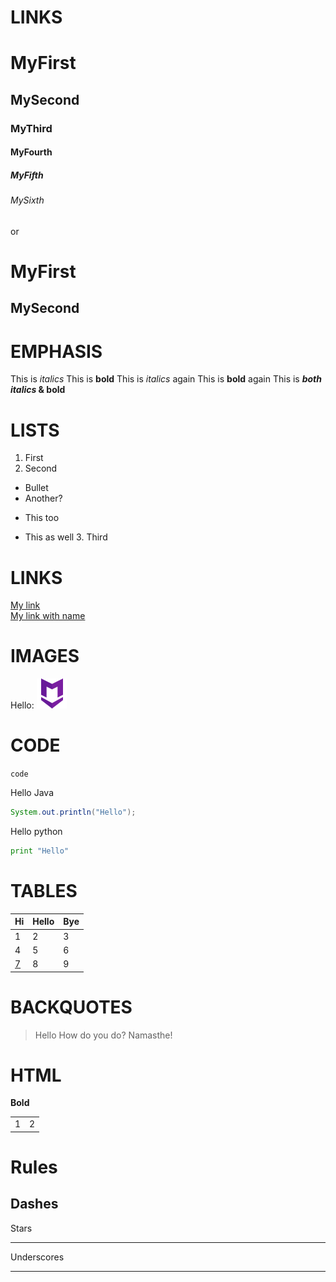 **LINKS**
===

# MyFirst
## MySecond
### MyThird
#### MyFourth
##### MyFifth
###### MySixth

or

MyFirst
===
MySecond
---


**EMPHASIS**
===

This is *italics*
This is **bold**
This is _italics_ again
This is __bold__ again
This is __*both* _italics_ & **bold**__


**LISTS**
===

1. First
2. Second
  * Bullet
* Another?
+ This too
- This as well
  3. Third


**LINKS**
===

[My link](www.google.com)   
[My link with name](www.google.com "MyName")   


**IMAGES**
===

Hello:
![alt image](https://github.com/adam-p/markdown-here/raw/master/src/common/images/icon48.png "Hello")   

**CODE**
===

`code`   

Hello Java
```Java
System.out.println("Hello");
```   

Hello python
```Python
print "Hello"
```

**TABLES**
===

| Hi | Hello | Bye |
|---|---|---|
|1|2|3|
|4|5|6|
|[7](www.google.com)|8|9|


**BACKQUOTES**
===

>Hello
How do you do?
>Namasthe!

**HTML**
===

<b>Bold</b>
<table>
<tr><td>1</td><td>2</td></tr>
</table>

**Rules**
===

Dashes
---
Stars
***
Underscores
___
